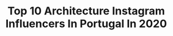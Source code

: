 ---
title: Top 10 Architecture Instagram Influencers In Portugal In 2020
description: >-
  Find top architecture Instagram influencers in Portugal in 2020. Most popular hashtags: #architecture #interiordesign #photooftheday #night.
platform: Instagram
profiles:
  - username: "joanafneves"
    fullname: >-
      Joana Neves
    location: "Portugal"
    followers: 37746
    engagement: 177
    commentsToLikes: 0.018637
    id: ck6twykmfuu800j71swdkmp1y
    verified: false
    hashtags: "#ad, #spzcrew, #styleyourselfatsportzone, #26"
  - username: "chicky.bombony"
    fullname: >-
      Kate Bombony
    location: "Portugal"
    followers: 7370
    engagement: 235
    commentsToLikes: 0.112976
    id: ck15t3albg4uo0i19vc21scws
    verified: false
    hashtags: "#homechickybom"
  - username: "ricardoliveiralves"
    fullname: >-
      Ricardo Oliveira Alves
    location: "Portugal"
    followers: 6880
    engagement: 378
    commentsToLikes: 0.063222
    id: ck13ca5l6zco90i19kuywps57
    verified: false
    hashtags: "#domusweb, #architects, #corpoatelier, #elcroquis"
  - username: "joaodmorgado"
    fullname: >-
      João Morgado
    location: "Portugal"
    followers: 33095
    engagement: 125
    commentsToLikes: 0.029411
    id: ckap9pxsnt6bb0i78qd6lcbqt
    verified: false
    hashtags: "#interiors, #feliznatal, #merrychristmas, #arquitetura"
  - username: "ceulemansfabian"
    fullname: >-
      Fabian Ceulemans
    location: "Portugal"
    followers: 2830
    engagement: 2459
    commentsToLikes: 0.036550
    id: ck6ughu0o344v0j7174dkmm2f
    verified: false
    hashtags: "#photooftheday, #explore, #churches, #beautifulplace"
  - username: "maioarchitects"
    fullname: >-
      MAIO
    location: "Portugal"
    followers: 32051
    engagement: 612
    commentsToLikes: 0.010288
    id: ck5q6sbguyn6w0i11jpxhn7fh
    verified: false
    hashtags: "#papernarratives, #mdw, #josehevia, #design"
  - username: "vaniascunha"
    fullname: >-
      Vânia Silva Cunha
    location: "Portugal"
    followers: 25815
    engagement: 973
    commentsToLikes: 0.025344
    id: ck5zly2qvlkdm0i14woiqr5si
    verified: false
    hashtags: "#prozis, #friends, #otherworldly, #birthdaygirl"
  - username: "jc_copas"
    fullname: >-
      JC Copetto
    location: "Portugal"
    followers: 18266
    engagement: 813
    commentsToLikes: 0.140035
    id: ck137q21jcst60i19mkk34tt4
    verified: false
    hashtags: "#soulminimalist, #knowthismind, #minilove, #burnmyeye"
  - username: "instatuga69"
    fullname: >-
      Fernando
    location: "Portugal"
    followers: 15818
    engagement: 1085
    commentsToLikes: 0.048278
    id: ck9hcc1dvkpb70j78lldtwc64
    verified: false
    hashtags: "#surf, #flower, #color, #albandeira"
  - username: "luisa_berger"
    fullname: >-
      Luisa Berger
    location: "Portugal"
    followers: 11143
    engagement: 887
    commentsToLikes: 0.132851
    id: ck8swubzof9oj0j78rmsq3bjb
    verified: false
    hashtags: "#instiegerador, #creative, #igersvenezia, #ourmag"
---